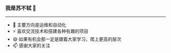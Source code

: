 ### 我是苏不轼 👋
-------------------------------
- 🔭 主要方向是运维和自动化
- ⚡ 喜欢交流技术和搭建各种有趣的项目
- 😄 如果有机会那一定是跟着大家学习，爬上更高的层次
- 📫 感谢大家的关注

<!--
**subushi/subushi** is a ✨ _special_ ✨ repository because its `README.md` (this file) appears on your GitHub profile.

Here are some ideas to get you started:

- 🔭 I’m currently working on ...
- 🌱 I’m currently learning ...
- 👯 I’m looking to collaborate on ...
- 🤔 I’m looking for help with ...
- 💬 Ask me about ...
- 📫 How to reach me: ...
- 😄 Pronouns: ...
- ⚡ Fun fact: ...
-->
